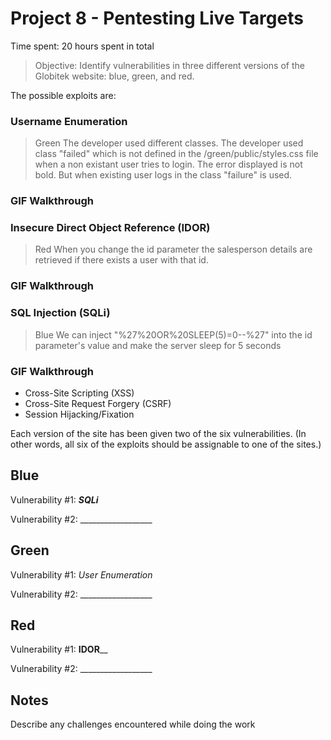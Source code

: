 # Project 8 - Pentesting Live Targets

Time spent: 20 hours spent in total

> Objective: Identify vulnerabilities in three different versions of the Globitek website: blue, green, and red.

The possible exploits are:
### Username Enumeration 
> Green
The developer used different classes. The developer used class "failed" which is not defined in the /green/public/styles.css file when a non existant user tries to login. The error displayed is not bold. But when existing user logs in the class "failure" is used.
### GIF Walkthrough  
 
 
### Insecure Direct Object Reference (IDOR)
> Red
When you change the id parameter the salesperson details are retrieved if there exists a user with that id. 
### GIF Walkthrough

### SQL Injection (SQLi)
> Blue
We can inject "%27%20OR%20SLEEP(5)=0--%27" into the id parameter's value and make the server sleep for 5 seconds
### GIF Walkthrough

* Cross-Site Scripting (XSS)
* Cross-Site Request Forgery (CSRF)
* Session Hijacking/Fixation

Each version of the site has been given two of the six vulnerabilities. (In other words, all six of the exploits should be assignable to one of the sites.)

## Blue

Vulnerability #1: _______SQLi_______

Vulnerability #2: __________________


## Green

Vulnerability #1: _User Enumeration_

Vulnerability #2: __________________


## Red

Vulnerability #1: ______IDOR________

Vulnerability #2: __________________


## Notes

Describe any challenges encountered while doing the work

